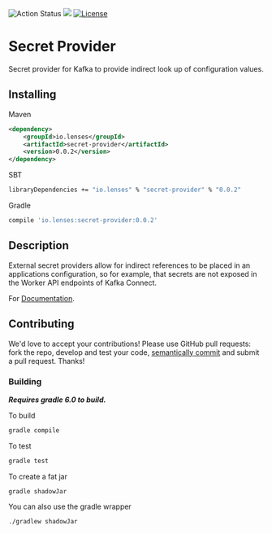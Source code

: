 ![Action Status](https://github.com/lensesio/secret-provider/workflows/CI/badge.svg)
[<img src="https://img.shields.io/badge/docs--orange.svg?"/>](https://docs.lenses.io/connectors/secret-providers.html)
[![License](https://img.shields.io/badge/License-Apache%202.0-blue.svg)](https://opensource.org/licenses/Apache-2.0)

# Secret Provider

Secret provider for Kafka to provide indirect look up of configuration values.


## Installing

Maven
```xml
<dependency>
	<groupId>io.lenses</groupId>
	<artifactId>secret-provider</artifactId>
	<version>0.0.2</version>
</dependency>
```

SBT
```bash
libraryDependencies += "io.lenses" % "secret-provider" % "0.0.2"
```

Gradle
```bash
compile 'io.lenses:secret-provider:0.0.2'
```

## Description

External secret providers allow for indirect references to be placed in an applications configuration, 
so for example, that secrets are not exposed in the Worker API endpoints of Kafka Connect. 

For [Documentation](https://docs.lenses.io). 


## Contributing

We'd love to accept your contributions! Please use GitHub pull requests: fork the repo, develop and test your code, 
[semantically commit](http://karma-runner.github.io/1.0/dev/git-commit-msg.html) and submit a pull request. Thanks!

### Building

***Requires gradle 6.0 to build.***

To build

```bash
gradle compile
```

To test

```bash
gradle test
```

To create a fat jar

```bash
gradle shadowJar
```

You can also use the gradle wrapper

```
./gradlew shadowJar
```
